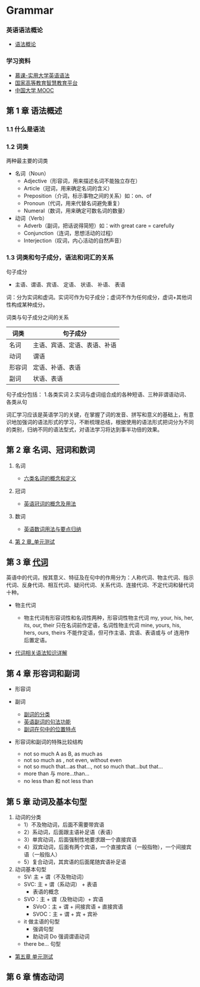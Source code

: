 # Grammar

### 英语语法概论

- [语法概论](http://www.tup.com.cn/upload/books/yz/060749-01.pdf)

### 学习资料

- [慕课-实用大学英语语法](https://umoocs.unipus.cn/my/course/2633)
- [国家高等教育智慧教育平台](https://www.chinaooc.com.cn/)
- [中国大学 MOOC](https://www.icourse163.org/)

## 第 1 章 语法概述

### 1.1 什么是语法

### 1.2 词类

两种最主要的词类

- 名词（Noun）
  - Adjective（形容词，用来描述名词不能独立存在）
  - Article（冠词，用来确定名词的含义）
  - Preposition（介词，标示事物之间的关系）如：on、of
  - Pronoun（代词，用来代替名词避免重复）
  - Numeral（数词，用来确定可数名词的数量）
- 动词（Verb）
  - Adverb（副词，把话说得简短）如：with great care = carefully
  - Conjunction（连词，思想活动的过程）
  - Interjection（叹词，内心活动的自然声音）

### 1.3 词类和句子成分，语法和词汇的关系

句子成分

- 主语、谓语、宾语、 定语、 状语、 补语、 表语

词：分为实词和虚词。实词可作为句子成分；虚词不作为任何成分，虚词+其他词性构成某种成分。

词类与句子成分之间的关系

| 词类   | 句子成分                     |
| ------ | ---------------------------- |
| 名词   | 主语、宾语、定语、表语、补语 |
| 动词   | 谓语                         |
| 形容词 | 定语、补语、表语             |
| 副词   | 状语、表语                   |

句子成分包括： 1.各类实词 2.实词与虚词组合成的各种短语、三种非谓语动词、各类从句

词汇学习应该是英语学习的关键，在掌握了词的发音、拼写和意义的基础上，有意识地加强词的语法形式的学习，不断梳理总结，根据使用的语法形式把词分为不同的类别，归纳不同的语法型式，对语法学习将达到事半功倍的效果。

## 第 2 章 名词、冠词和数词

1. 名词

   - [六类名词的概念和定义](http://www.yygrammar.com/Article/201908/5472.html)

2. 冠词

   - [英语冠词的概念及用法](http://www.yygrammar.com/Article/201702/4968.html)

3. 数词

   - [英语数词用法与要点归纳](http://www.yygrammar.com/Article/201506/4056.html)

4. [第 2 章\_单元测试](https://umoocs.unipus.cn/course/2633/task/194998/show)

## 第 3 章 [代词](https://baike.baidu.com/item/%E4%BB%A3%E8%AF%8D/19411168)

英语中的代词，按其意义、特征及在句中的作用分为：人称代词、物主代词、指示代词、反身代词、相互代词、疑问代词、关系代词、连接代词、不定代词和替代词十种。

- 物主代词

  - 物主代词有形容词性和名词性两种，形容词性物主代词 my, your, his, her, its, our, their 只在名词前作定语，名词性物主代词 mine, yours, his, hers, ours, theirs 不能作定语，但可作主语、宾语、表语或与 of 连用作后置定语。

- [代词相关语法知识详解](http://www.yygrammar.com/Article/201408/3693.html)

## 第 4 章 形容词和副词

- 形容词
- 副词
  - [副词的分类](http://www.yygrammar.com/Article/200805/340.html)
  - [英语副词的句法功能](http://www.yygrammar.com/Article/200802/145.html)
  - [副词在句中的位置特点](http://www.yygrammar.com/Article/200805/318.html)
- 形容词和副词的特殊比较结构

  - not so much A as B, as much as
  - not so much as , not even, without even
  - not so much that...as that..., not so much that...but that...
  - more than 与 more...than...
  - no less than 和 not less than

## 第 5 章 动词及基本句型

1. 动词的分类
   - 1）不及物动词，后面不需要带宾语
   - 2）系动词，后面跟主语补足语（表语）
   - 3）单宾动词，后面强制性地要求跟一个直接宾语
   - 4）双宾动词，后面有两个宾语，一个直接宾语（一般指物），一个间接宾语（一般指人）
   - 5）复合动词，其宾语的后面尾随宾语补足语
2. 动词基本句型
   - SV: 主 + 谓（不及物动词）
   - SVC: 主 + 谓（系动词） + 表语
     - 表语的概念
   - SVO：主 + 谓（及物动词）+ 宾语
     - SVoO：主 + 谓 + 间接宾语 + 直接宾语
     - SVOC：主 + 谓 + 宾 + 宾补
   - it 做主语的句型
     - 强调句型
     - 助动词 Do 强调谓语动词
   - there be... 句型

- [第五章 单元测试](https://umoocs.unipus.cn/course/2633/task/195012/show)

## 第 6 章 情态动词
